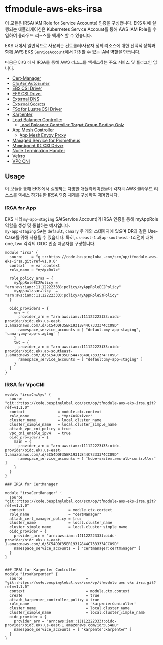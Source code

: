 # tfmodule-aws-eks-irsa

이 모듈은 IRSA(IAM Role for Service Accounts) 인증을 구성합니다. EKS 위에 실행되는 애플리케이션은 Kubernetes Service Account를 통해 AWS IAM Role을 수임하여 클라우드 리소스를 액세스 할 수 있습니다.

EKS 내에서 일반적으로 사용되는 컨트롤러/사용자 정의 리소스에 대한 선택적 정책과 함께 AWS EKS `ServiceAccount`에서 가정할 수 있는 IAM 역할을 만듭니다. 

다음은 EKS 에서 IRSA를 통해 AWS 리소스를 액세스하는 주요 서비스 및 플러그인 입니다.
- [Cert-Manager](https://cert-manager.io/docs/configuration/acme/dns01/route53/#set-up-an-iam-role)
- [Cluster Autoscaler](https://github.com/kubernetes/autoscaler/blob/master/cluster-autoscaler/cloudprovider/aws/README.md)
- [EBS CSI Driver](https://github.com/kubernetes-sigs/aws-ebs-csi-driver/blob/master/docs/example-iam-policy.json)
- [EFS CSI Driver](https://github.com/kubernetes-sigs/aws-efs-csi-driver/blob/master/docs/iam-policy-example.json)
- [External DNS](https://github.com/kubernetes-sigs/external-dns/blob/master/docs/tutorials/aws.md#iam-policy)
- [External Secrets](https://github.com/external-secrets/kubernetes-external-secrets#add-a-secret)
- [FSx for Lustre CSI Driver](https://github.com/kubernetes-sigs/aws-fsx-csi-driver/blob/master/docs/README.md)
- [Karpenter](https://github.com/aws/karpenter/blob/main/website/content/en/preview/getting-started/getting-started-with-karpenter/cloudformation.yaml)
- [Load Balancer Controller](https://github.com/kubernetes-sigs/aws-load-balancer-controller/blob/main/docs/install/iam_policy.json)
    - [Load Balancer Controller Target Group Binding Only](https://kubernetes-sigs.github.io/aws-load-balancer-controller/v2.4/deploy/installation/#iam-permission-subset-for-those-who-use-targetgroupbinding-only-and-dont-plan-to-use-the-aws-load-balancer-controller-to-manage-security-group-rules)
- [App Mesh Controller](https://github.com/aws/aws-app-mesh-controller-for-k8s/blob/master/config/iam/controller-iam-policy.json)
    - [App Mesh Envoy Proxy](https://raw.githubusercontent.com/aws/aws-app-mesh-controller-for-k8s/master/config/iam/envoy-iam-policy.json)
- [Managed Service for Prometheus](https://docs.aws.amazon.com/prometheus/latest/userguide/set-up-irsa.html)
- [Mountpoint S3 CSI Driver](https://github.com/awslabs/mountpoint-s3/blob/main/doc/CONFIGURATION.md#iam-permissions)
- [Node Termination Handler](https://github.com/aws/aws-node-termination-handler#5-create-an-iam-role-for-the-pods)
- [Velero](https://github.com/vmware-tanzu/velero-plugin-for-aws#option-1-set-permissions-with-an-iam-user)
- [VPC CNI](https://docs.aws.amazon.com/eks/latest/userguide/cni-iam-role.html)



## Usage 

이 모듈을 통해 EKS 에서 실행되는 다양한 애플리케이션들이 각자의 AWS 클라우드 리소스를 액세스 하기위한 IRSA 인증 체계를 구성하여 제어합니다.

 

### IRSA for App
EKS 내의  `my-app-staging` SA(Service Account)가 IRSA 인증을 통해 myAppRole 역할을 생성 및 통합하는 예시입니다.  
`my-app-staging` SA는 `default`, `canary`  두 개의 스테이지에 있으며 DR과 같은 Use-Case를 위해 사용될 수 있습니다. 
특히, `us-east-1` 과 `ap-southeast-1`리전에 대해 one, two 각각의 OIDC 인증 제공자를 구성합니다. 

```hcl
module "irsa" {
  source    = "git::https://code.bespinglobal.com/scm/op/tfmodule-aws-eks-irsa.git?ref=v1.0.0"
  context   = var.context
  role_name = "myAppRole"
  
  role_policy_arns = {
    myAppRoleEC2Policy = "arn:aws:iam::111122223333:policy/myAppRoleEC2Policy"
    myAppRoleS3Policy  = "arn:aws:iam::111122223333:policy/myAppRoleS3Policy"
  }
  
  oidc_providers = {
    one = {
      provider_arn = "arn:aws:iam::111122223333:oidc-provider/oidc.eks.us-east-1.amazonaws.com/id/5C54DDF35ER19312844C7333374CC09D"
      namespace_service_accounts = [ "default:my-app-staging", "canary:my-app-staging" ]
    }
    two = {
      provider_arn = "arn:aws:iam::111122223333:oidc-provider/oidc.eks.ap-southeast-1.amazonaws.com/id/5C54DDF35ER54476848E7333374FF09G"
      namespace_service_accounts = [ "default:my-app-staging" ]
    }
  }
}
```

### IRSA for VpcCNI

```hcl
module "irsaCniVpc" {
  source                = "git::https://code.bespinglobal.com/scm/op/tfmodule-aws-eks-irsa.git?ref=v1.1.0"
  context               = module.ctx.context
  role_name             = "VpcCniDriver"
  cluster_name          = local.cluster_name
  cluster_simple_name   = local.cluster_simple_name
  attach_vpc_cni_policy = true
  vpc_cni_enable_ipv4   = true
  oidc_providers = {
    main = {
      provider_arn = "arn:aws:iam::111122223333:oidc-provider/oidc.eks.us-east-1.amazonaws.com/id/5C54DDF35ER19312844C7333374CC09D"
      namespace_service_accounts = [ "kube-system:aws-alb-controller" ]
    }
  }
}

### IRSA for CertManager

module "irsaCertManager" {
  source                     = "git::https://code.bespinglobal.com/scm/op/tfmodule-aws-eks-irsa.git?ref=v1.1.0"
  context                    = module.ctx.context
  role_name                  = "certManager"
  attach_cert_manager_policy = true
  cluster_name               = local.cluster_name
  cluster_simple_name        = local.cluster_simple_name
  oidc_provider = {
    provider_arn = "arn:aws:iam::111122223333:oidc-provider/oidc.eks.us-east-1.amazonaws.com/id/5C54DDF35ER19312844C7333374CC09D"
    namespace_service_accounts = [ "certmanager:certmanager" ]
  }
}


### IRSA for Karpenter Controller
module "irsaKarpenter" {
  source                             = "git::https://code.bespinglobal.com/scm/op/tfmodule-aws-eks-irsa.git?ref=v1.1.0"
  context                            = module.ctx.context
  create                             = true
  attach_karpenter_controller_policy = true
  role_name                          = "karpenterController"
  cluster_name                       = local.cluster_name
  cluster_simple_name                = local.cluster_simple_name
  oidc_provider = {
    provider_arn = "arn:aws:iam::111122223333:oidc-provider/oidc.eks.us-east-1.amazonaws.com/id/5C54DD"
    namespace_service_accounts = [ "karpenter:karpenter" ]
  }
}
```
